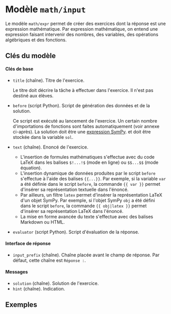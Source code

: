 # Modèle `math/input`

Le modèle `math/expr` permet de créer des exercices dont la réponse est une expression mathématique. Par expression mathématique, on entend une expression faisant intervenir des nombres, des variables, des opérations algébriques et des fonctions.

## Clés du modèle

#### Clés de base
* `title` (chaîne). Titre de l'exercice.

    Le titre doit décrire la tâche à effectuer dans l'exercice. Il n'est pas destiné aux élèves.


* `before` (script Python). Script de génération des données et de la solution.

    Ce script est exécuté au lancement de l'exercice. Un certain nombre d'importations de fonctions sont faites automatiquement (voir annexe ci-après). La solution doit être une [expression SymPy](https://docs.sympy.org/latest/modules/core.html?#module-sympy.core.expr). et doit être stockée dans la variable `sol`.

* `text` (chaîne). Enoncé de l'exercice. 
    * L'insertion de formules mathématiques s'effectue avec du code LaTeX dans les balises `$!...!$` (mode en ligne) ou `$$...$$` (mode équation).
    * L'insertion dynamique de données produites par le script `before` s'effectue à l'aide des balises `{{...}}`. Par exemple, si la variable `var` a été définie dans le script `before`, la commande `{{ var }}` permet d'insérer sa représentation textuelle dans l'énoncé.
    * Par ailleurs, un filtre `latex` permet d'insérer la représentation LaTeX d'un objet SymPy. Par exemple, si l'objet SymPy `obj` a été défini dans le script `before`, la commande `{{ obj|latex }}` permet d'insérer sa représentation LaTeX dans l'énoncé.
    * La mise en forme avancée du texte s'effectue avec des balises Markdown ou HTML.

* `evaluator` (script Python). Script d'évaluation de la réponse.


#### Interface de réponse
* `input_prefix` (chaîne). Chaîne placée avant le champ de réponse. Par défaut, cette chaîne est `Réponse :`.

#### Messages
* `solution` (chaîne). Solution de l'exercice.
* `hint` (chaîne). Indication.

## Exemples
